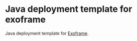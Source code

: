 # Java deployment template for exoframe

Java deployment template for [Exoframe](https://github.com/exoframejs/exoframe).
